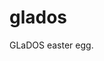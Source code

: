 # glados
GLaDOS easter egg.

<code>
<script src="https://glados-egg.github.io/glados/main.js"></script>
</code>
